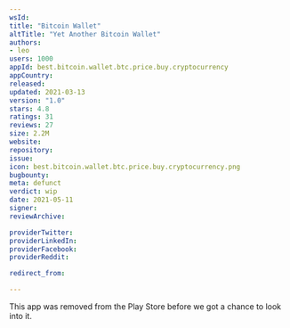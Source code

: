 ```yaml
---
wsId: 
title: "Bitcoin Wallet"
altTitle: "Yet Another Bitcoin Wallet"
authors:
- leo
users: 1000
appId: best.bitcoin.wallet.btc.price.buy.cryptocurrency
appCountry: 
released: 
updated: 2021-03-13
version: "1.0"
stars: 4.8
ratings: 31
reviews: 27
size: 2.2M
website: 
repository: 
issue: 
icon: best.bitcoin.wallet.btc.price.buy.cryptocurrency.png
bugbounty: 
meta: defunct
verdict: wip
date: 2021-05-11
signer: 
reviewArchive:

providerTwitter: 
providerLinkedIn: 
providerFacebook: 
providerReddit: 

redirect_from:

---
```


This app was removed from the Play Store before we got a chance to look into it.